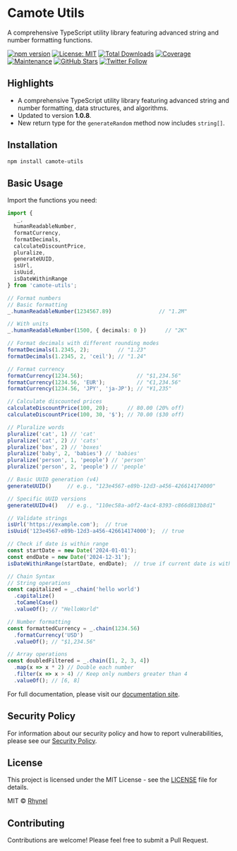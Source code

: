 # Camote Utils

A comprehensive TypeScript utility library featuring advanced string and number formatting functions.

[![npm version](https://img.shields.io/npm/v/camote-utils.svg)](https://www.npmjs.com/package/camote-utils)
[![License: MIT](https://img.shields.io/badge/License-MIT-yellow.svg)](https://opensource.org/licenses/MIT)
[![Total Downloads](https://img.shields.io/npm/dt/camote-utils.svg)](https://www.npmjs.com/package/camote-utils)
[![Coverage](https://img.shields.io/badge/coverage-100%25-brightgreen.svg)](https://github.com/rhynel/camote-utils)
[![Maintenance](https://img.shields.io/badge/maintenance-active-brightgreen.svg)](https://github.com/rhynel/camote-utils)
[![GitHub Stars](https://img.shields.io/github/stars/dev-rhynel/camote-utils.svg)](https://github.com/dev-rhynel/camote-utils)
[![Twitter Follow](https://img.shields.io/twitter/follow/devrhynel.svg?style=social)](https://twitter.com/devrhynel)

## Highlights
- A comprehensive TypeScript utility library featuring advanced string and number formatting, data structures, and algorithms.
- Updated to version **1.0.8**.
- New return type for the `generateRandom` method now includes `string[]`.

## Installation

```bash
npm install camote-utils
```

## Basic Usage

Import the functions you need:

```typescript
import { 
   _,
  humanReadableNumber, 
  formatCurrency,
  formatDecimals,
  calculateDiscountPrice,
  pluralize,
  generateUUID,
  isUrl,
  isUuid,
  isDateWithinRange 
} from 'camote-utils';

// Format numbers
// Basic formatting
_.humanReadableNumber(1234567.89)               // "1.2M"

// With units
_.humanReadableNumber(1500, { decimals: 0 })      // "2K"

// Format decimals with different rounding modes
formatDecimals(1.2345, 2);         // "1.23"
formatDecimals(1.2345, 2, 'ceil'); // "1.24"

// Format currency
formatCurrency(1234.56);                 // "$1,234.56"
formatCurrency(1234.56, 'EUR');          // "€1,234.56"
formatCurrency(1234.56, 'JPY', 'ja-JP'); // "¥1,235"

// Calculate discounted prices
calculateDiscountPrice(100, 20);      // 80.00 (20% off)
calculateDiscountPrice(100, 30, '$'); // 70.00 ($30 off)

// Pluralize words
pluralize('cat', 1) // 'cat'
pluralize('cat', 2) // 'cats'
pluralize('box', 2) // 'boxes'
pluralize('baby', 2, 'babies') // 'babies'
pluralize('person', 1, 'people') // 'person'
pluralize('person', 2, 'people') // 'people'    

// Basic UUID generation (v4)
generateUUID()     // e.g., "123e4567-e89b-12d3-a456-426614174000"

// Specific UUID versions
generateUUIDv4()   // e.g., "110ec58a-a0f2-4ac4-8393-c866d813b8d1"

// Validate strings
isUrl('https://example.com');  // true
isUuid('123e4567-e89b-12d3-a456-426614174000');  // true

// Check if date is within range
const startDate = new Date('2024-01-01');
const endDate = new Date('2024-12-31');
isDateWithinRange(startDate, endDate);  // true if current date is within range

// Chain Syntax
// String operations
const capitalized = _.chain('hello world')
  .capitalize()
  .toCamelCase()
  .valueOf(); // "HelloWorld"

// Number formatting
const formattedCurrency = _.chain(1234.56)
  .formatCurrency('USD')
  .valueOf(); // "$1,234.56"

// Array operations
const doubledFiltered = _.chain([1, 2, 3, 4])
  .map(x => x * 2) // Double each number
  .filter(x => x > 4) // Keep only numbers greater than 4
  .valueOf(); // [6, 8]
```

For full documentation, please visit our [documentation site](https://dev-rhynel.github.io/camote-utils).

## Security Policy

For information about our security policy and how to report vulnerabilities, please see our [Security Policy](SECURITY.md).

## License

This project is licensed under the MIT License - see the [LICENSE](LICENSE) file for details.

MIT © [Rhynel](https://github.com/dev-rhynel)

## Contributing

Contributions are welcome! Please feel free to submit a Pull Request.
